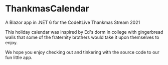 # ThankmasCalendar
A Blazor app in .NET 6 for the CodeItLive Thankmas Stream 2021

This holiday calendar was inspired by Ed's dorm in college with gingerbread walls that some of the fraternity brothers would take it upon themselves 
to enjoy.

We hope you enjoy checking out and tinkering with the source code to our fun little app.
